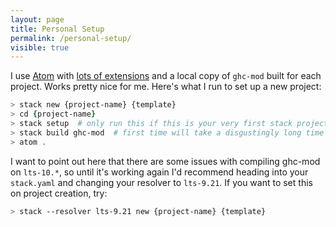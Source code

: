 ```yaml
---
layout: page
title: Personal Setup
permalink: /personal-setup/
visible: true
---
```


I use [Atom](https://atom.io/) with [lots of
extensions](https://atom.io/packages/atom-haskell) and a local copy of `ghc-mod`
built for each project. Works pretty nice for me. Here's what I run to set up
a new project:

```zsh
> stack new {project-name} {template}
> cd {project-name}
> stack setup  # only run this if this is your very first stack project
> stack build ghc-mod  # first time will take a disgustingly long time
> atom .
```

I want to point out here that there are some issues with compiling ghc-mod on
`lts-10.*`, so until it's working again I'd recommend heading into your
`stack.yaml` and changing your resolver to `lts-9.21`. If you want to set this
on project creation, try:

```zsh
> stack --resolver lts-9.21 new {project-name} {template}
```

